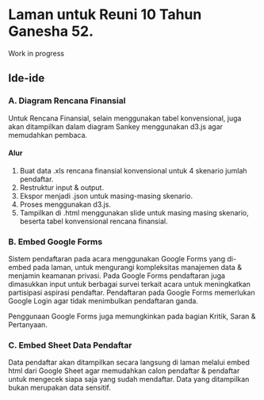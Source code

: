 # Laman untuk Reuni 10 Tahun Ganesha 52. 

Work in progress

## Ide-ide

### A. Diagram Rencana Finansial 

Untuk Rencana Finansial, selain menggunakan tabel konvensional, juga akan ditampilkan dalam diagram Sankey menggunakan d3.js agar memudahkan pembaca. 

#### Alur 

1. Buat data .xls rencana finansial konvensional untuk 4 skenario jumlah pendaftar.
2. Restruktur input & output.
3. Ekspor menjadi .json untuk masing-masing skenario.
4. Proses menggunakan d3.js.
5. Tampilkan di .html menggunakan slide untuk masing masing skenario, beserta tabel konvensional rencana finansial.

### B. Embed Google Forms 

Sistem pendaftaran pada acara menggunakan Google Forms yang di-embed pada laman, untuk mengurangi kompleksitas manajemen data & menjamin keamanan privasi. Pada Google Forms pendaftaran juga dimasukkan input untuk berbagai survei terkait acara untuk meningkatkan partisipasi aspirasi pendaftar. Pendaftaran pada Google Forms memerlukan Google Login agar tidak menimbulkan pendaftaran ganda.

Penggunaan Google Forms juga memungkinkan pada bagian Kritik, Saran & Pertanyaan.

### C. Embed Sheet Data Pendaftar 

Data pendaftar akan ditampilkan secara langsung di laman melalui embed html dari Google Sheet agar memudahkan calon pendaftar & pendaftar untuk mengecek siapa saja yang sudah mendaftar. Data yang ditampilkan bukan merupakan data sensitif. 